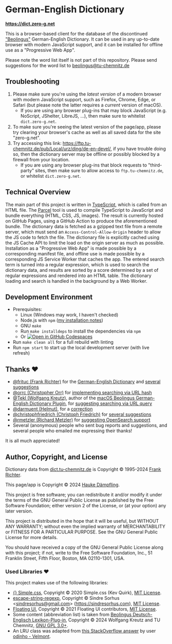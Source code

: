 German-English Dictionary
=========================

**<https://dict.zero-g.net>**

This is a browser-based client for the database of the discontinued
["Beolingus"](https://dict.tu-chemnitz.de) German-English Dictionary.
It can be used in any up-to-date browser with modern JavaScript support,
and it can be installed for offline use as a "Progressive Web App".

Please note the word list itself is not part of this repository.
Please send suggestions for the word list to beolingus@tu-chemnitz.de

Troubleshooting
---------------

1. Please make sure you're using the *latest version* of a modern browser with modern JavaScript support,
  such as Firefox, Chrome, Edge, or Safari (but please note the latter requires a *current* version of macOS).
   - If you are using any browser plug-ins that may block JavaScript (e.g. NoScript, JShelter, LibreJS, ...),
     then make sure to whitelist `dict.zero-g.net`.
3. To make sure you're seeing the latest version of the page/app, please try clearing your browser's cache
  as well as all saved data for the site "zero-g.net".
4. Try accessing this link: <https://ftp.tu-chemnitz.de/pub/Local/urz/ding/de-en-devel/>, if you have trouble
  doing so, then the dictionary server may be offline or possibly blocked by a firewall from your location.
   - If you are using any browser plug-ins that block requests to "third-party" sites, then make sure to
     allow access to `ftp.tu-chemnitz.de`, or whitelist `dict.zero-g.net`.

Technical Overview
------------------

The main part of this project is written in [TypeScript](https://www.typescriptlang.org/), which is
called from an HTML file. The [Parcel](https://parceljs.org/) tool is used to compile TypeScript
to JavaScript and bundle everything (HTML, CSS, JS, images). The result is currently hosted on
GitHub Pages, using a GitHub Action to produce the aforementioned bundle. The dictionary data is
fetched as a gzipped text file from a remote server, which must send an `Access-Control-Allow-Origin`
header to allow the JS code to fetch the file. The dictionary file is explicitly cached using the
JS Cache API to limit the load on the origin server as much as possible. Installation as a
"Progressive Web App" is made possible by a corresponding manifest file, and offline use is made
possible by a corresponding JS Service Worker that caches the app. The entered search term is
turned into a regular expression, which is used to search the dictionary data, and results are
sorted by a score determined by a set of regular expressions and rendered into an HTML table.
The dictionary loading and search is handled in the background by a Web Worker.

Development Environment
-----------------------

- Prerequisites:
  - Linux (Windows may work, I haven't checked)
  - Node.js with `npm` ([my installation notes](https://github.com/haukex/toolshed/blob/main/notes/JavaScript.md))
  - GNU `make`
  - Run `make installdeps` to install the dependencies via `npm`
  - Or [![Open in GitHub Codespaces](https://github.com/codespaces/badge.svg)](https://codespaces.new/haukex/de-en-dict)
- Run `make clean all` for a full rebuild with linting
- Run `npm start` to start up the local development server (with live refresh)

Thanks ❤️
--------

- [@frituc (Frank Richter)](https://github.com/frituc)
  for the [German-English Dictionary](https://ftp.tu-chemnitz.de/pub/Local/urz/ding/de-en-devel/)
  and [several suggestions](https://github.com/haukex/de-en-dict/issues?q=author%3Afrituc)
- [@orrc (Christopher Orr)](https://github.com/orrc)
  for [implementing searching via URL hash](https://github.com/haukex/de-en-dict/pull/1)
- [@Tekl (Wolfgang Kreutz)](https://github.com/Tekl), author of the
  [macOS Beolingus German-English Dictionary Plugin](https://tekl.de/lexikon-plug-ins/beolingus-deutsch-englisch-lexikon-plugin),
  for [suggesting searching via URL query](https://github.com/haukex/de-en-dict/issues/7)
- [@darmuent (Helmut)](https://github.com/darmuent), for a
  [correction](https://github.com/haukex/de-en-dict/issues/27)
- [@christophfriedrich (Christoph Friedrich)](https://github.com/christophfriedrich)
  for [several suggestions](https://github.com/haukex/de-en-dict/issues?q=author%3Achristophfriedrich)
- [@rmetzler (Richard Metzler)](https://github.com/rmetzler)
  for [suggesting OpenSearch support](https://github.com/haukex/de-en-dict/issues/39)
- Several (anonymous) people who sent bug reports and suggestions,
  and several people who emailed me expressing their thanks!

It is all much appreciated!

Author, Copyright, and License
------------------------------

Dictionary data from [dict.tu-chemnitz.de](https://dict.tu-chemnitz.de) is
Copyright © 1995-2024 [Frank Richter](https://www-user.tu-chemnitz.de/~fri/).

This page/app is Copyright © 2024 [Hauke Dämpfling](https://www.zero-g.net/).

This project is free software; you can redistribute it and/or
modify it under the terms of the GNU General Public License
as published by the Free Software Foundation; either version 2
of the License, or (at your option) any later version.

This project is distributed in the hope that it will be useful,
but WITHOUT ANY WARRANTY; without even the implied warranty of
MERCHANTABILITY or FITNESS FOR A PARTICULAR PURPOSE.  See the
GNU General Public License for more details.

You should have received a copy of the GNU General Public License
along with this project; if not, write to the Free Software
Foundation, Inc., 51 Franklin Street, Fifth Floor, Boston, MA  02110-1301, USA.

### Used Libraries ❤️

This project makes use of the following libraries:

- [{} Simple.css](https://simplecss.org/),
  Copyright © 2020 Simple.css (Kev Quirk),
  [MIT License](https://github.com/kevquirk/simple.css/blob/main/LICENSE).
- [escape-string-regexp](https://www.npmjs.com/package/escape-string-regexp),
  Copyright © Sindre Sorhus \<sindresorhus@gmail.com\> (https://sindresorhus.com),
  [MIT License](https://github.com/sindresorhus/escape-string-regexp/blob/main/license).
- [Floating UI](https://floating-ui.com/),
  Copyright © 2021 Floating UI contributors,
  [MIT License](https://github.com/floating-ui/floating-ui/blob/master/LICENSE).
- Some content (abbreviation list) is taken from
  [Beolingus Deutsch-Englisch Lexikon-Plug-in](https://tekl.de/lexikon-plug-ins/beolingus-deutsch-englisch-lexikon-plugin),
  Copyright © 2024 Wolfgang Kreutz and TU Chemnitz,
  [GNU GPL 3.0+](https://github.com/Tekl/beolingus-deutsch-englisch/blob/master/LICENSE).
- An LRU class was adapted from
  [this StackOverflow answer](https://stackoverflow.com/a/46432113)
  by user [odinho - Velmont](https://github.com/Velmont).
